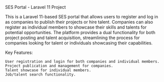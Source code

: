 SES Portal - Laravel 11 Project

This is a Laravel 11-based SES portal that allows users to register and log in as companies to publish their projects or hire talent. Companies can also register as individual members to showcase their skills and talents for potential opportunities. The platform provides a dual functionality for both project posting and talent acquisition, streamlining the process for companies looking for talent or individuals showcasing their capabilities.

Key Features:

    User registration and login for both companies and individual members.
    Project publication and management for companies.
    Talent showcase for individual members.
    Job/talent search functionality.


